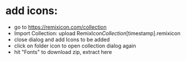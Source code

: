 # add icons:

- go to https://remixicon.com/collection
- Import Collection: upload RemixIcon*Collection*[timestamp].remixicon
- close dialog and add Icons to be added
- click on folder icon to open collection dialog again
- hit "Fonts" to download zip, extract here
